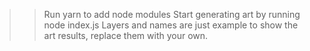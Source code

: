 >> Run yarn to add node modules 
>> Start generating art by running node index.js 
>>Layers and names are just example to show the art results, replace them with your own.
